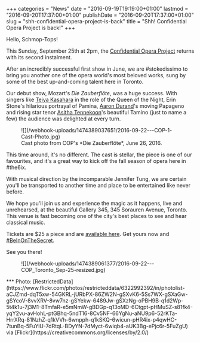 +++
categories = "News"
date = "2016-09-19T19:19:00+01:00"
lastmod = "2016-09-20T17:37:00+01:00"
publishDate = "2016-09-20T17:37:00+01:00"
slug = "shh-confidential-opera-project-is-back"
title = "Shh! Confidential Opera Project is back!"
+++

Hello, Schmop-Tops!

This Sunday, September 25th at 2pm, the [Confidential Opera Project](https://www.facebook.com/events/180644475692691/) returns with its second instalment. 

After an incredibly successful first show in June, we are #stokedissimo to bring you another one of the opera world's most beloved works, sung by some of the best up-and-coming talent here in Toronto. 

Our debut show, Mozart's *Die Zauberflöte*, was a huge success. With singers like [Teiya Kasahara](/scene/people/teiya-kasahara/) in the role of the Queen of the Night, Erin Stone's hilarious portrayal of Pamina, [Aaron Durand](/talking-with-singers-aaron-durand/)'s moving Papageno and rising star tenor [Asitha Tennekoon](/scene/people/asitha-tennekoon/)'s beautiful Tamino (just to name a few) the audience was delighted at every turn. 

<figure data-type="image">
![](/webhook-uploads/1474389037651/2016-09-22---COP-1-Cast-Photo.jpg)
<figcaption>Cast photo from COP's *Die Zauberflöte*, June 26, 2016.</figcaption>
</figure>

This time around, it's no different. The cast is stellar, the piece is one of our favourites, and it's a great way to kick off the fall season of opera here in #the6ix. 

With musical direction by the incomparable Jennifer Tung, we are certain you'll be transported to another time and place to be entertained like never before.

We hope you'll join us and experience the magic as it happens, live and unrehearsed, at the beautiful Gallery 345, 345 Sorauren Avenue, Toronto. This venue is fast becoming one of the city's best places to see and hear classical music. 

Tickets are $25 a piece and are [available here](https://www.eventbrite.com/e/confidential-opera-project-toronto-tickets-27744828529). Get yours now and [#BeInOnTheSecret](https://www.eventbrite.com/e/confidential-opera-project-toronto-tickets-27744828529). 

See you there!

<figure data-type="image">
![](/webhook-uploads/1474389061377/2016-09-22---COP_Toronto_Sep-25-resized.jpg)
</figure>
***
Photo: [RestrictedData](https://www.flickr.com/photos/restricteddata/6322992392/in/photolist-aCJZmd-dqT5xw-54GKRL-jURbPX-86ZW2N-gSXvK6-5Ss7WX-gSXaGw-gSYcoV-8vvXRV-8vw7nz-gSYekw-6489Jw-gSXzNg-oPBH9B-q1d2Wp-5t4k1u-7j3M1-8TmfaR-e5mNmW-gBDGp-q13oMD-6Ctgpt-pHMuSZ-s81fk4-yqY2vu-avHohL-ptGBhq-5ndT16-8Cv5NF-66YgNu-aNU9p6-52rKTa-HrrXRq-81NzhZ-q1kVVh-6wnpph-q1kSKQ-6wicun-pHR4ix-p4qwHC-7tunBq-5FuYiU-7dRtqL-BDyYN-7dMyct-6wiqb4-aUK3Bg-ePjc6r-5FuZgU) via [Flickr](https://creativecommons.org/licenses/by/2.0/)
